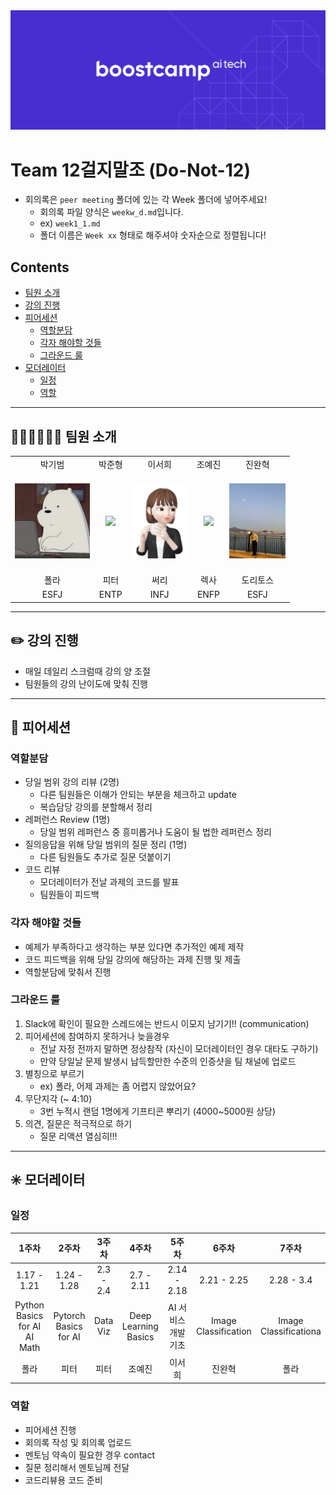 <div align="center">
   <img src="boostcamp_logo.png"/>
</div>

# Team 12걸지말조 (Do-Not-12)

- 회의록은 `peer meeting` 폴더에 있는 각 Week 폴더에 넣어주세요!
   - 회의록 파일 양식은 `weekw_d.md`입니다.
   - ex) `week1_1.md`
   - 폴더 이름은 `Week xx` 형태로 해주셔야 숫자순으로 정렬됩니다!

## Contents
- [팀원 소개](#-팀원-소개)
- [강의 진행](#-강의-진행)
- [피어세션](#-피어세션)
   - [역할분담](#역할분담)
   - [각자 해야할 것들](#각자-해야할-것들)
   - [그라운드 룰](#그라운드-룰)
- [모더레이터](#-모더레이터)
   - [일정](#일정)
   - [역할](#역할)

---

## 👩🏻‍💻👨🏻‍💻 팀원 소개

<table>
   <tr>
      <td align="center">박기범</td>
      <td align="center">박준형</td>
      <td align="center">이서희</td>
      <td align="center">조예진</td>
      <td align="center">진완혁</td>
   </tr>
   <tr height="160px">
      <td align="center">
         <a href="https://github.com/cow-coding">
            <img height="120px" weight="120px" src="./images/icebear.jpeg"/>
         </a>
      </td>
      <td align="center">
         <a href="https://github.com/">
            <img height="120px" weight="120px" src="./images/"/>
         </a>
      </td>
      <td align="center">
         <a href="https://github.com/">
            <img height="120px" weight="120px" src="./images/lsh.png"/>
         </a>
      </td>
      <td align="center">
         <a href="https://github.com/">
            <img height="120px" weight="120px" src="./images/"/>
         </a>
      </td>
      <td align="center">
         <a href="https://github.com/">
            <img height="120px" weight="120px" src="./images/jwh.jpg"/>
         </a>
      </td>
   </tr>
   <tr>
      <td align="center">폴라</td>
      <td align="center">피터</td>
      <td align="center">써리</td>
      <td align="center">렉사</td>
      <td align="center">도리토스</td>
   </tr>
   <tr>
      <td align="center">ESFJ</td>
      <td align="center">ENTP</td>
      <td align="center">INFJ</td>
      <td align="center">ENFP</td>
      <td align="center">ESFJ</td>
   </tr>
</table>

---

## ✏️ 강의 진행

- 매일 데일리 스크럼때 강의 양 조절
- 팀원들의 강의 난이도에 맞춰 진행

---

## 💾 피어세션

### 역할분담

- 당일 범위 강의 리뷰 (2명)
   - 다른 팀원들은 이해가 안되는 부분을 체크하고 update
   - 복습담당 강의를 분할해서 정리
- 레퍼런스 Review (1명)
   - 당일 범위 레퍼런스 중 흥미롭거나 도움이 될 법한 레퍼런스 정리
- 질의응답을 위해 당일 범위의 질문 정리 (1명)
   - 다른 팀원들도 추가로 질문 덧붙이기
- 코드 리뷰
   - 모더레이터가 전날 과제의 코드를 발표
   - 팀원들이 피드백

### 각자 해야할 것들

- 예제가 부족하다고 생각하는 부분 있다면 추가적인 예제 제작
- 코드 피드백을 위해 당일 강의에 해당하는 과제 진행 및 제출
- 역할분담에 맞춰서 진행

### 그라운드 룰

1. Slack에 확인이 필요한 스레드에는 반드시 이모지 남기기!! (communication)
2. 피어세션에 참여하지 못하거나 늦을경우 
   - 전날 자정 전까지 말하면 정상참작 (자신이 모더레이터인 경우 대타도 구하기)
   - 만약 당일날 문제 발생시 납득할만한 수준의 인증샷을 팀 채널에 업로드
3. 별칭으로 부르기
   - ex) 폴라, 어제 과제는 좀 어렵지 않았어요?
4. 무단지각 (~ 4:10)
   - 3번 누적시 랜덤 1명에게 기프티콘 뿌리기 (4000~5000원 상당)
5. 의견, 질문은 적극적으로 하기
   - 질문 리액션 열심히!!!


---

## ✳️ 모더레이터

### 일정

|1주차|2주차|3주차|4주차|5주차|6주차|7주차|
|:--:|:--:|:--:|:--:|:--:|:--:|:--:|
|1.17 - 1.21|1.24 - 1.28|2.3 - 2.4|2.7 - 2.11|2.14 - 2.18|2.21 - 2.25|2.28 - 3.4|
|Python Basics for AI <br> AI Math|Pytorch Basics for AI|Data Viz|Deep Learning Basics|AI 서비스 개발 기초|Image Classification|Image Classificationa|
|폴라|피터|피터|조예진|이서희|진완혁|폴라|

### 역할

- 피어세션 진행
- 회의록 작성 및 회의록 업로드
- 멘토님 약속이 필요한 경우 contact
- 질문 정리해서 멘토님께 전달
- 코드리뷰용 코드 준비
